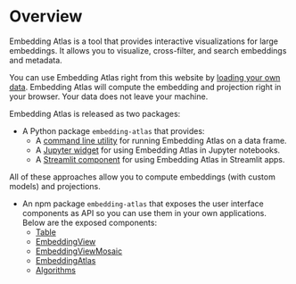# Overview

Embedding Atlas is a tool that provides interactive visualizations for large embeddings. It allows you to visualize, cross-filter, and search embeddings and metadata.

You can use Embedding Atlas right from this website by [loading your own data](https://apple.github.io/embedding-atlas/upload/). Embedding Atlas will compute the embedding and projection right in your browser. Your data does not leave your machine.

Embedding Atlas is released as two packages:

- A Python package `embedding-atlas` that provides:
  - A [command line utility](./tool.md) for running Embedding Atlas on a data frame.
  - A [Jupyter widget](./widget.md) for using Embedding Atlas in Jupyter notebooks.
  - A [Streamlit component](./streamlit.md) for using Embedding Atlas in Streamlit apps.

All of these approaches allow you to compute embeddings (with custom models) and projections.

- An npm package `embedding-atlas` that exposes the user interface components as API so you can use them in your own applications. Below are the exposed components:
  - [Table](./table.md)
  - [EmbeddingView](./embedding-view.md)
  - [EmbeddingViewMosaic](./embedding-view-mosaic.md)
  - [EmbeddingAtlas](./embedding-atlas.md)
  - [Algorithms](./algorithms.md)

